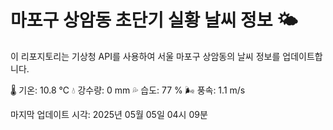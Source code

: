 
# 마포구 상암동 초단기 실황 날씨 정보 🌤️

이 리포지토리는 기상청 API를 사용하여 서울 마포구 상암동의 날씨 정보를 업데이트합니다. 

🌡️ 기온: 10.8 ℃
💧 강수량: 0 mm
💦 습도: 77 %
🌬️ 풍속: 1.1 m/s

마지막 업데이트 시각: 2025년 05월 05일 04시 09분    
